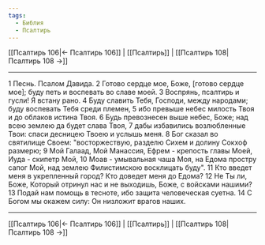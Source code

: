 ```yaml
---
tags:
  - Библия
  - Псалтирь
---
```

[[Псалтирь 106|← Псалтирь 106]] | [[Псалтирь]] | [[Псалтирь 108|Псалтирь 108 →]]

---
1 Песнь. Псалом Давида.
2 Готово сердце мое, Боже, [готово сердце мое]; буду петь и воспевать во славе моей.
3 Воспрянь, псалтирь и гусли! Я встану рано.
4 Буду славить Тебя, Господи, между народами; буду воспевать Тебя среди племен,
5 ибо превыше небес милость Твоя и до облаков истина Твоя.
6 Будь превознесен выше небес, Боже; над всею землею да будет слава Твоя,
7 дабы избавились возлюбленные Твои: спаси десницею Твоею и услышь меня.
8 Бог сказал во святилище Своем: "восторжествую, разделю Сихем и долину Сокхоф размерю;
9 Мой Галаад, Мой Манассия, Ефрем - крепость главы Моей, Иуда - скипетр Мой,
10 Моав - умывальная чаша Моя, на Едома простру сапог Мой, над землею Филистимскою восклицать буду".
11 Кто введет меня в укрепленный город? Кто доведет меня до Едома?
12 Не Ты ли, Боже, Который отринул нас и не выходишь, Боже, с войсками нашими?
13 Подай нам помощь в тесноте, ибо защита человеческая суетна.
14 С Богом мы окажем силу: Он низложит врагов наших.

---
[[Псалтирь 106|← Псалтирь 106]] | [[Псалтирь]] | [[Псалтирь 108|Псалтирь 108 →]]